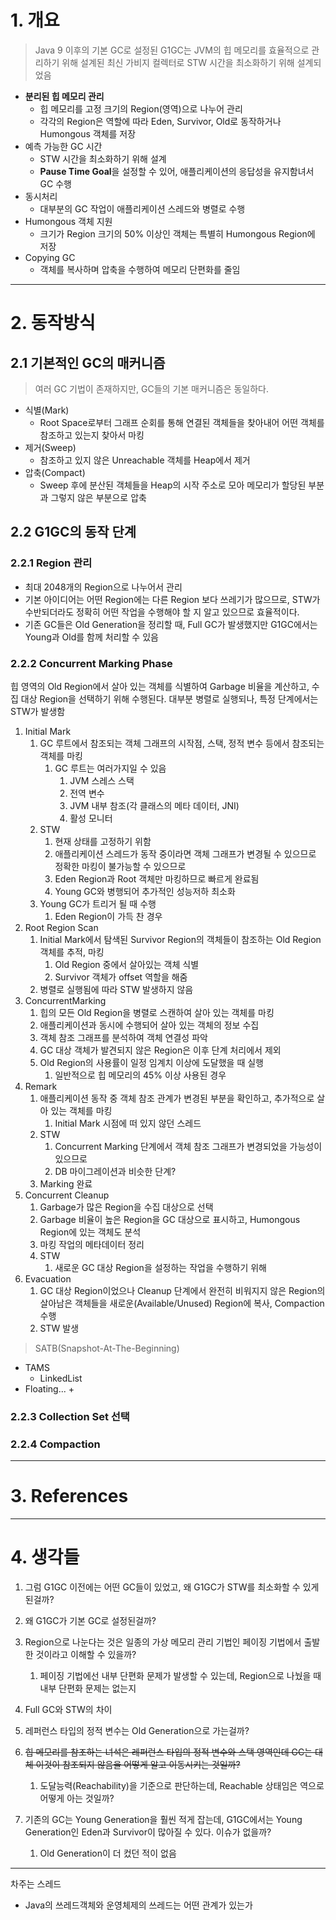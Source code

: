 # 1. 개요
> Java 9 이후의 기본 GC로 설정된 G1GC는 JVM의 힙 메모리를 효율적으로 관리하기 위해 설계된 최신 가비지 컬렉터로 STW 시간을 최소화하기 위해 설계되었음

- **분리된 힙 메모리 관리**
	- 힙 메모리를 고정 크기의 Region(영역)으로 나누어 관리
	- 각각의 Region은 역할에 따라 Eden, Survivor, Old로 동작하거나 Humongous 객체를 저장
- 예측 가능한 GC 시간
	- STW 시간을 최소화하기 위해 설계
	- **Pause Time Goal**을 설정할 수 있어, 애플리케이션의 응답성을 유지함녀서 GC 수행
- 동시처리
	- 대부분의 GC 작업이 애플리케이션 스레드와 병렬로 수행
- Humongous 객체 지원
	- 크기가 Region 크기의 50% 이상인 객체는 특별히 Humongous Region에 저장
- Copying GC
	- 객체를 복사하며 압축을 수행하여 메모리 단편화를 줄임


---
# 2. 동작방식

## 2.1 기본적인 GC의 매커니즘

> 여러 GC 기법이 존재하지만, GC들의 기본 매커니즘은 동일하다.

- 식별(Mark)
	- Root Space로부터 그래프 순회를 통해 연결된 객체들을 찾아내어 어떤 객체를 참조하고 있는지 찾아서 마킹
- 제거(Sweep)
	- 참조하고 있지 않은 Unreachable 객체를 Heap에서 제거
- 압축(Compact)
	- Sweep 후에 분산된 객체들을 Heap의 시작 주소로 모아 메모리가 할당된 부분과 그렇지 않은 부분으로 압축

## 2.2 G1GC의 동작 단계

### 2.2.1 Region 관리
- 최대 2048개의 Region으로 나누어서 관리
- 기본 아이디어는 어떤 Region에는 다른 Region 보다 쓰레기가 많으므로, STW가 수반되더라도 정확히 어떤 작업을 수행해야 할 지 알고 있으므로 효율적이다.
- 기존 GC들은 Old Generation을 정리할 때, Full GC가 발생했지만 G1GC에서는 Young과 Old를 함께 처리할 수 있음

### 2.2.2 Concurrent Marking Phase
힙 영역의 Old Region에서 살아 있는 객체를 식별하여 Garbage 비율을 계산하고, 수집 대상 Region을 선택하기 위해 수행된다. 대부분 병렬로 실행되나, 특정 단계에서는 STW가 발생함
1. Initial Mark
	1. GC 루트에서 참조되는 객체 그래프의 시작점, 스택, 정적 변수 등에서 참조되는 객체를 마킹
		1. GC 루트는 여러가지일 수 있음
			1. JVM 스레스 스택
			2. 전역 변수
			3. JVM 내부 참조(각 클래스의 메타 데이터, JNI)
			4. 활성 모니터
	2. STW
		1. 현재 상태를 고정하기 위함
		2. 애플리케이션 스레드가 동작 중이라면 객체 그래프가 변경될 수 있으므로 정확한 마킹이 불가능할 수 있으므로
		3. Eden Region과 Root 객체만 마킹하므로 빠르게 완료됨
		4. Young GC와 병행되어 추가적인 성능저하 최소화
	3. Young GC가 트리거 될 때 수행
		1. Eden Region이 가득 찬 경우
2. Root Region Scan
	1. Initial Mark에서 탐색된 Survivor Region의 객체들이 참조하는 Old Region 객체를 추적, 마킹
		1. Old Region 중에서 살아있는 객체 식별
		2. Survivor 객체가 offset 역할을 해줌
	2. 병렬로 실행됨에 따라 STW 발생하지 않음
3. ConcurrentMarking
	1. 힙의 모든 Old Region을 병렬로 스캔하여 살아 있는 객체를 마킹
	2. 애플리케이션과 동시에 수행되어 살아 있는 객체의 정보 수집
	3. 객체 참조 그래프를 분석하여 객체 연결성 파악
	4. GC 대상 객체가 발견되지 않은 Region은 이후 단계 처리에서 제외
	5. Old Region의 사용률이 일정 임계치 이상에 도달했을 때 실행
		1. 일반적으로 힙 메모리의 45% 이상 사용된 경우
4. Remark
	1. 애플리케이션 동작 중 객체 참조 관계가 변경된 부분을 확인하고, 추가적으로 살아 있는 객체를 마킹
		1. Initial Mark 시점에 떠 있지 않던 스레드
	2. STW
		1. Concurrent Marking 단계에서 객체 참조 그래프가 변경되었을 가능성이 있으므로
		2. DB 마이그레이션과 비슷한 단계?
	3. Marking 완료
5. Concurrent Cleanup
	1. Garbage가 많은 Region을 수집 대상으로 선택
	2. Garbage 비율이 높은 Region을 GC 대상으로 표시하고, Humongous Region에 있는 객체도 분석
	3. 마킹 작업의 메타데이터 정리
	4. STW
		1. 새로운 GC 대상 Region을 설정하는 작업을 수행하기 위해
6. Evacuation
	1. GC 대상 Region이었으나 Cleanup 단계에서 완전히 비워지지 않은 Region의 살아남은 객체들을 새로운(Available/Unused) Region에 복사, Compaction 수행
	2. STW 발생


> SATB(Snapshot-At-The-Beginning)

+ TAMS
	+ LinkedList
+ Floating... 
	+ 

### 2.2.3 Collection Set 선택

### 2.2.4  Compaction

---
# 3. References


---
# 4. 생각들

1. 그럼 G1GC 이전에는 어떤 GC들이 있었고, 왜 G1GC가 STW를 최소화할 수 있게 된걸까?
2. 왜 G1GC가 기본 GC로 설정된걸까?

1. Region으로 나눈다는 것은 일종의 가상 메모리 관리 기법인 페이징 기법에서 출발한 것이라고 이해할 수 있을까?
	1. 페이징 기법에선 내부 단편화 문제가 발생할 수 있는데, Region으로 나눴을 때 내부 단편화 문제는 없는지

1. Full GC와 STW의 차이
2. 레퍼런스 타입의 정적 변수는 Old Generation으로 가는걸까?
4. ~~힙 메모리를 참조하는 녀석은 레퍼런스 타입의 정적 변수와 스택 영역인데 GC는 대체 이것이 참조되지 않음을 어떻게 알고 이동시키는 것일까?~~
	1. 도달능력(Reachability)을 기준으로 판단하는데, Reachable 상태임은 역으로 어떻게 아는 것일까?

5. 기존의 GC는 Young Generation을 훨씬 적게 잡는데, G1GC에서는 Young Generation인 Eden과 Survivor이 많아질 수 있다. 이슈가 없을까?
	1. Old Generation이 더 컸던 적이 없음

---
차주는 스레드
- Java의 쓰레드객체와 운영체제의 쓰레드는 어떤 관계가 있는가

